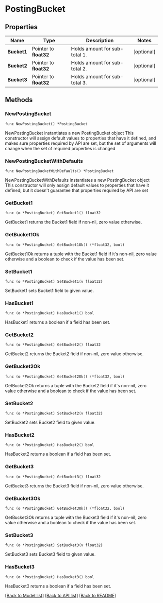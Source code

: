 # PostingBucket

## Properties

Name | Type | Description | Notes
------------ | ------------- | ------------- | -------------
**Bucket1** | Pointer to **float32** | Holds amount for sub-total 1. | [optional] 
**Bucket2** | Pointer to **float32** | Holds amount for sub-total 2. | [optional] 
**Bucket3** | Pointer to **float32** | Holds amount for sub-total 3. | [optional] 

## Methods

### NewPostingBucket

`func NewPostingBucket() *PostingBucket`

NewPostingBucket instantiates a new PostingBucket object
This constructor will assign default values to properties that have it defined,
and makes sure properties required by API are set, but the set of arguments
will change when the set of required properties is changed

### NewPostingBucketWithDefaults

`func NewPostingBucketWithDefaults() *PostingBucket`

NewPostingBucketWithDefaults instantiates a new PostingBucket object
This constructor will only assign default values to properties that have it defined,
but it doesn't guarantee that properties required by API are set

### GetBucket1

`func (o *PostingBucket) GetBucket1() float32`

GetBucket1 returns the Bucket1 field if non-nil, zero value otherwise.

### GetBucket1Ok

`func (o *PostingBucket) GetBucket1Ok() (*float32, bool)`

GetBucket1Ok returns a tuple with the Bucket1 field if it's non-nil, zero value otherwise
and a boolean to check if the value has been set.

### SetBucket1

`func (o *PostingBucket) SetBucket1(v float32)`

SetBucket1 sets Bucket1 field to given value.

### HasBucket1

`func (o *PostingBucket) HasBucket1() bool`

HasBucket1 returns a boolean if a field has been set.

### GetBucket2

`func (o *PostingBucket) GetBucket2() float32`

GetBucket2 returns the Bucket2 field if non-nil, zero value otherwise.

### GetBucket2Ok

`func (o *PostingBucket) GetBucket2Ok() (*float32, bool)`

GetBucket2Ok returns a tuple with the Bucket2 field if it's non-nil, zero value otherwise
and a boolean to check if the value has been set.

### SetBucket2

`func (o *PostingBucket) SetBucket2(v float32)`

SetBucket2 sets Bucket2 field to given value.

### HasBucket2

`func (o *PostingBucket) HasBucket2() bool`

HasBucket2 returns a boolean if a field has been set.

### GetBucket3

`func (o *PostingBucket) GetBucket3() float32`

GetBucket3 returns the Bucket3 field if non-nil, zero value otherwise.

### GetBucket3Ok

`func (o *PostingBucket) GetBucket3Ok() (*float32, bool)`

GetBucket3Ok returns a tuple with the Bucket3 field if it's non-nil, zero value otherwise
and a boolean to check if the value has been set.

### SetBucket3

`func (o *PostingBucket) SetBucket3(v float32)`

SetBucket3 sets Bucket3 field to given value.

### HasBucket3

`func (o *PostingBucket) HasBucket3() bool`

HasBucket3 returns a boolean if a field has been set.


[[Back to Model list]](../README.md#documentation-for-models) [[Back to API list]](../README.md#documentation-for-api-endpoints) [[Back to README]](../README.md)


